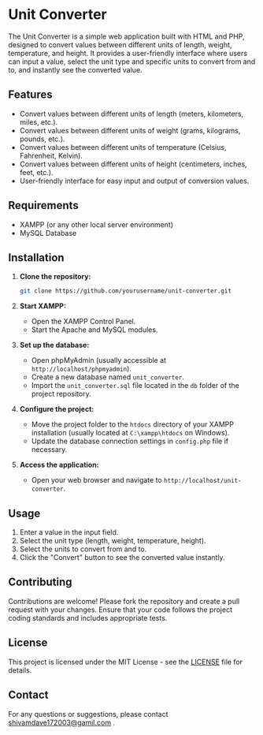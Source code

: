 # Unit Converter

The Unit Converter is a simple web application built with HTML and PHP, designed to convert values between different units of length, weight, temperature, and height. It provides a user-friendly interface where users can input a value, select the unit type and specific units to convert from and to, and instantly see the converted value.

## Features

- Convert values between different units of length (meters, kilometers, miles, etc.).
- Convert values between different units of weight (grams, kilograms, pounds, etc.).
- Convert values between different units of temperature (Celsius, Fahrenheit, Kelvin).
- Convert values between different units of height (centimeters, inches, feet, etc.).
- User-friendly interface for easy input and output of conversion values.

## Requirements

- XAMPP (or any other local server environment)
- MySQL Database

## Installation

1. **Clone the repository:**

   ```sh
   git clone https://github.com/yourusername/unit-converter.git

2. **Start XAMPP:**
   - Open the XAMPP Control Panel.
   - Start the Apache and MySQL modules.

3. **Set up the database:**
   - Open phpMyAdmin (usually accessible at `http://localhost/phpmyadmin`).
   - Create a new database named `unit_converter`.
   - Import the `unit_converter.sql` file located in the `db` folder of the project repository.

4. **Configure the project:**
   - Move the project folder to the `htdocs` directory of your XAMPP installation (usually located at `C:\xampp\htdocs` on Windows).
   - Update the database connection settings in `config.php` file if necessary.

5. **Access the application:**
   - Open your web browser and navigate to `http://localhost/unit-converter`.

## Usage

1. Enter a value in the input field.
2. Select the unit type (length, weight, temperature, height).
3. Select the units to convert from and to.
4. Click the "Convert" button to see the converted value instantly.

## Contributing

Contributions are welcome! Please fork the repository and create a pull request with your changes. Ensure that your code follows the project coding standards and includes appropriate tests.

## License

This project is licensed under the MIT License - see the [LICENSE](LICENSE) file for details.

## Contact

For any questions or suggestions, please contact shivamdave172003@gamil.com .
